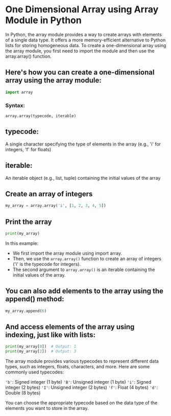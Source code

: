 # One Dimensional Array using Array Module in Python

In Python, the array module provides a way to create arrays with elements of a single data type. It offers a more memory-efficient alternative to Python lists for storing homogeneous data. To create a one-dimensional array using the array module, you first need to import the module and then use the array.array() function.

## Here's how you can create a one-dimensional array using the array module:

```python
import array
```

### Syntax: 
```
array.array(typecode, iterable)
```

## typecode: 
A single character specifying the type of elements in the array (e.g., 'i' for integers, 'f' for floats)

## iterable: 
An iterable object (e.g., list, tuple) containing the initial values of the array

## Create an array of integers

```python
my_array = array.array('i', [1, 2, 3, 4, 5])
```

## Print the array

```python
print(my_array)
```

In this example:

- We first import the array module using import array.
- Then, we use the `array.array()` function to create an array of integers ('i' is the typecode for integers).
- The second argument to `array.array()` is an iterable containing the initial values of the array.

## You can also add elements to the array using the append() method:

```python
my_array.append(6)
```

## And access elements of the array using indexing, just like with lists:

```python
print(my_array[0])  # Output: 1
print(my_array[2])  # Output: 3
```

The array module provides various typecodes to represent different data types, such as integers, floats, characters, and more. Here are some commonly used typecodes:

`'b'`: Signed integer (1 byte)
`'B'`: Unsigned integer (1 byte)
`'i'`: Signed integer (2 bytes)
`'I'`: Unsigned integer (2 bytes)
`'f'`: Float (4 bytes)
`'d'`: Double (8 bytes)

You can choose the appropriate typecode based on the data type of the elements you want to store in the array.